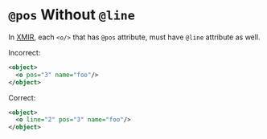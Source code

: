 # `@pos` Without `@line`

In [XMIR], each `<o/>` that has `@pos` attribute, must have `@line` attribute
as well.

Incorrect:

```xml
<object>
  <o pos="3" name="foo"/>
</object>
```

Correct:

```xml
<object>
  <o line="2" pos="3" name="foo"/>
</object>
```

[XMIR]: https://news.eolang.org/2022-11-25-xmir-guide.html
